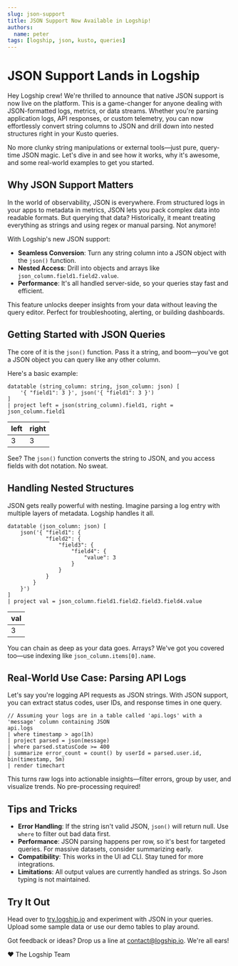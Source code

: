 ```yaml
---
slug: json-support
title: JSON Support Now Available in Logship!
authors:
  name: peter
tags: [logship, json, kusto, queries]
---
```


# JSON Support Lands in Logship

Hey Logship crew! We're thrilled to announce that native JSON support is now live on the platform. This is a game-changer for anyone dealing with JSON-formatted logs, metrics, or data streams. Whether you're parsing application logs, API responses, or custom telemetry, you can now effortlessly convert string columns to JSON and drill down into nested structures right in your Kusto queries.

No more clunky string manipulations or external tools—just pure, query-time JSON magic. Let's dive in and see how it works, why it's awesome, and some real-world examples to get you started.

## Why JSON Support Matters

In the world of observability, JSON is everywhere. From structured logs in your apps to metadata in metrics, JSON lets you pack complex data into readable formats. But querying that data? Historically, it meant treating everything as strings and using regex or manual parsing. Not anymore!

With Logship's new JSON support:
- **Seamless Conversion**: Turn any string column into a JSON object with the `json()` function.
- **Nested Access**: Drill into objects and arrays like `json_column.field1.field2.value`.
- **Performance**: It's all handled server-side, so your queries stay fast and efficient.

This feature unlocks deeper insights from your data without leaving the query editor. Perfect for troubleshooting, alerting, or building dashboards.

## Getting Started with JSON Queries

The core of it is the `json()` function. Pass it a string, and boom—you've got a JSON object you can query like any other column.

Here's a basic example:

```kusto
datatable (string_column: string, json_column: json) [
    '{ "field1": 3 }', json('{ "field1": 3 }')
]
| project left = json(string_column).field1, right = json_column.field1
```

| left | right |
| ---- | ----- |
|  3   |   3   |

See? The `json()` function converts the string to JSON, and you access fields with dot notation. No sweat.

## Handling Nested Structures

JSON gets really powerful with nesting. Imagine parsing a log entry with multiple layers of metadata. Logship handles it all.

```kusto
datatable (json_column: json) [
    json('{ "field1": {
            "field2": {
                "field3": {
                    "field4": {
                        "value": 3
                    }
                }
            }
        }
    }')
]
| project val = json_column.field1.field2.field3.field4.value
```

| val |
| --- |
|  3  |

You can chain as deep as your data goes. Arrays? We've got you covered too—use indexing like `json_column.items[0].name`.

## Real-World Use Case: Parsing API Logs

Let's say you're logging API requests as JSON strings. With JSON support, you can extract status codes, user IDs, and response times in one query.

```kusto
// Assuming your logs are in a table called 'api.logs' with a 'message' column containing JSON
api.logs
| where timestamp > ago(1h)
| project parsed = json(message)
| where parsed.statusCode >= 400
| summarize error_count = count() by userId = parsed.user.id, bin(timestamp, 5m)
| render timechart
```

This turns raw logs into actionable insights—filter errors, group by user, and visualize trends. No pre-processing required!

## Tips and Tricks

- **Error Handling**: If the string isn't valid JSON, `json()` will return null. Use `where` to filter out bad data first.
- **Performance**: JSON parsing happens per row, so it's best for targeted queries. For massive datasets, consider summarizing early.
- **Compatibility**: This works in the UI ad CLI. Stay tuned for more integrations.
- **Limitations**: All output values are currently handled as strings. So Json typing is not maintained.

## Try It Out

Head over to [try.logship.io](https://try.logship.io) and experiment with JSON in your queries. Upload some sample data or use our demo tables to play around.

Got feedback or ideas? Drop us a line at [contact@logship.io](mailto:contact@logship.io). We're all ears!

:heart: The Logship Team